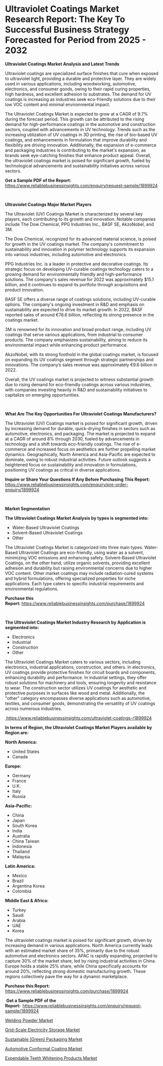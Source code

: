 <p><h1>Ultraviolet Coatings Market Research Report: The Key To Successful Business Strategy Forecasted for Period from 2025 - 2032</h1></p><p><strong>Ultraviolet Coatings Market Analysis and Latest Trends</strong></p>
<p><p>Ultraviolet coatings are specialized surface finishes that cure when exposed to ultraviolet light, providing a durable and protective layer. They are widely used in various applications, including woodworking, automotive, electronics, and consumer goods, owing to their rapid curing properties, high hardness, and excellent adhesion to substrates. The demand for UV coatings is increasing as industries seek eco-friendly solutions due to their low VOC content and minimal environmental impact.</p><p>The Ultraviolet Coatings Market is expected to grow at a CAGR of 9.7% during the forecast period. This growth can be attributed to the rising demand for high-performance coatings in the automotive and construction sectors, coupled with advancements in UV technology. Trends such as the increasing utilization of UV coatings in 3D printing, the rise of bio-based UV coatings, and enhancements in formulation that improve durability and flexibility are driving innovation. Additionally, the expansion of e-commerce and packaging industries is contributing to the market's expansion, as brands seek eye-catching finishes that enhance product appeal. Overall, the ultraviolet coatings market is poised for significant growth, fueled by technological advancements and sustainability initiatives across various sectors.</p></p>
<p><strong>Get a Sample PDF of the Report:&nbsp;</strong> <a href="https://www.reliablebusinessinsights.com/enquiry/request-sample/1899924?utm_campaign=950&utm_medium=2&utm_source=Github&utm_content=ia&utm_term=30012025&utm_id=ultraviolet-coatings">https://www.reliablebusinessinsights.com/enquiry/request-sample/1899924</a></p>
<p>&nbsp;</p>
<p><strong>Ultraviolet Coatings Major Market Players</strong></p>
<p><p>The Ultraviolet (UV) Coatings Market is characterized by several key players, each contributing to its growth and innovation. Notable companies include The Dow Chemical, PPG Industries Inc., BASF SE, AkzoNobel, and 3M.</p><p>The Dow Chemical, recognized for its advanced material science, is poised for growth in the UV coatings market. The company's commitment to sustainability and innovation in polymer technology supports its expansion into various industries, including automotive and electronics.</p><p>PPG Industries Inc. is a leader in protective and decorative coatings. Its strategic focus on developing UV-curable coatings technology caters to a growing demand for environmentally friendly and high-performance solutions. The company's sales revenue for 2022 was approximately $15.1 billion, and it continues to expand its portfolio through acquisitions and product innovation.</p><p>BASF SE offers a diverse range of coatings solutions, including UV-curable options. The company's ongoing investment in R&D and emphasis on sustainability are expected to drive its market growth. In 2022, BASF reported sales of around €78.6 billion, reflecting its strong presence in the coatings market.</p><p>3M is renowned for its innovation and broad product range, including UV coatings that serve various applications, from industrial to consumer products. The company emphasizes sustainability, aiming to reduce its environmental impact while enhancing product performance.</p><p>AkzoNobel, with its strong foothold in the global coatings market, is focused on expanding its UV coatings segment through strategic partnerships and innovations. The company’s sales revenue was approximately €9.6 billion in 2022.</p><p>Overall, the UV coatings market is projected to witness substantial growth due to rising demand for eco-friendly coatings across various industries, with companies investing heavily in R&D and sustainability initiatives to capitalize on emerging opportunities.</p></p>
<p>&nbsp;</p>
<p><strong>What Are The Key Opportunities For Ultraviolet Coatings Manufacturers?</strong></p>
<p><p>The Ultraviolet (UV) Coatings market is poised for significant growth, driven by increasing demand for durable, quick-drying finishes in sectors such as automotive, electronics, and packaging. The market is projected to expand at a CAGR of around 8% through 2030, fueled by advancements in technology and a shift towards eco-friendly coatings. The rise of e-commerce and increased focus on aesthetics are further propelling market dynamics. Geographically, North America and Asia-Pacific are expected to dominate, owing to robust industrial activities. Future outlook suggests a heightened focus on sustainability and innovation in formulations, positioning UV coatings as critical in diverse applications.</p></p>
<p><strong>Inquire or Share Your Questions If Any Before Purchasing This Report:</strong> <a href="https://www.reliablebusinessinsights.com/enquiry/pre-order-enquiry/1899924?utm_campaign=950&utm_medium=2&utm_source=Github&utm_content=ia&utm_term=30012025&utm_id=ultraviolet-coatings">https://www.reliablebusinessinsights.com/enquiry/pre-order-enquiry/1899924</a></p>
<p>&nbsp;</p>
<p><strong>Market Segmentation</strong></p>
<p><strong>The Ultraviolet Coatings Market Analysis by types is segmented into:</strong></p>
<p><ul><li>Water-Based Ultraviolet Coatings</li><li>Solvent-Based Ultraviolet Coatings</li><li>Other</li></ul></p>
<p><p>The Ultraviolet Coatings Market is categorized into three main types. Water-Based Ultraviolet Coatings are eco-friendly, using water as a solvent, minimizing VOC emissions and enhancing safety. Solvent-Based Ultraviolet Coatings, on the other hand, utilize organic solvents, providing excellent adhesion and durability but raising environmental concerns due to higher VOC content. Other market coatings may include radiation-cured systems and hybrid formulations, offering specialized properties for niche applications. Each type caters to specific industrial requirements and environmental regulations.</p></p>
<p><strong>Purchase this Report:&nbsp;</strong><a href="https://www.reliablebusinessinsights.com/purchase/1899924?utm_campaign=950&utm_medium=2&utm_source=Github&utm_content=ia&utm_term=30012025&utm_id=ultraviolet-coatings">https://www.reliablebusinessinsights.com/purchase/1899924</a></p>
<p>&nbsp;</p>
<p><strong>The Ultraviolet Coatings Market Industry Research by Application is segmented into:</strong></p>
<p><ul><li>Electronics</li><li>Industrial</li><li>Construction</li><li>Other</li></ul></p>
<p><p>The Ultraviolet Coatings Market caters to various sectors, including electronics, industrial applications, construction, and others. In electronics, UV coatings provide protective finishes for circuit boards and components, enhancing durability and performance. In industrial settings, they offer robust solutions for machinery and tools, ensuring longevity and resistance to wear. The construction sector utilizes UV coatings for aesthetic and protective purposes in surfaces like wood and metal. Additionally, the "other" category encompasses diverse applications such as automotive, textiles, and consumer goods, demonstrating the versatility of UV coatings across numerous industries.</p></p>
<p><a href="https://www.reliablebusinessinsights.com/ultraviolet-coatings-r1899924?utm_campaign=950&utm_medium=2&utm_source=Github&utm_content=ia&utm_term=30012025&utm_id=ultraviolet-coatings">&nbsp;https://www.reliablebusinessinsights.com/ultraviolet-coatings-r1899924</a></p>
<p><strong>In terms of Region, the Ultraviolet Coatings Market Players available by Region are:</strong></p>
<p>
    <p> <strong> North America: </strong>
        <ul>
            <li>United States</li>
            <li>Canada</li>
        </ul>
        </p> 
    <p> <strong> Europe: </strong>
        <ul>
            <li>Germany</li>
            <li>France</li>
            <li>U.K.</li>
            <li>Italy</li>
            <li>Russia</li>
        </ul>
        </p> 
    <p> <strong> Asia-Pacific: </strong>
        <ul>
            <li>China</li>
            <li>Japan</li>
            <li>South Korea</li>
            <li>India</li>
            <li>Australia</li>
            <li>China Taiwan</li>
            <li>Indonesia</li>
            <li>Thailand</li>
            <li>Malaysia</li>
        </ul>
        </p> 
    <p> <strong> Latin America: </strong>
        <ul>
            <li>Mexico</li>
            <li>Brazil</li>
            <li>Argentina Korea</li>
            <li>Colombia</li>
        </ul>
        </p> 
    <p> <strong> Middle East & Africa: </strong>
        <ul>
            <li>Turkey</li>
            <li>Saudi</li>
            <li>Arabia</li>
            <li>UAE</li>
            <li>Korea</li>
        </ul>
    </p>
    </p>
<p><p>The ultraviolet coatings market is poised for significant growth, driven by increasing demand in various applications. North America currently leads with an estimated market share of 35%, primarily due to the robust automotive and electronics sectors. APAC is rapidly expanding, projected to capture 30% of the market share, led by rising industrial activities in China. Europe holds a stable 25% share, while China specifically accounts for around 20%, reflecting strong domestic manufacturing growth. These regions collectively pave the way for a dynamic marketplace.</p></p>
<p><strong>Purchase this Report: </strong><a href="https://www.reliablebusinessinsights.com/purchase/1899924?utm_campaign=950&utm_medium=2&utm_source=Github&utm_content=ia&utm_term=30012025&utm_id=ultraviolet-coatings">https://www.reliablebusinessinsights.com/purchase/1899924</a></p>
<p>&nbsp;<strong>Get a Sample PDF of the Report:&nbsp;&nbsp;</strong><a href="https://www.reliablebusinessinsights.com/enquiry/request-sample/1899924?utm_campaign=950&utm_medium=2&utm_source=Github&utm_content=ia&utm_term=30012025&utm_id=ultraviolet-coatings">https://www.reliablebusinessinsights.com/enquiry/request-sample/1899924</a></p>
<p><strong></strong></p>
<p><p><a href="https://github.com/JosephineMcguire65/Market-Research-Report-List-1/blob/main/welding-powder-market.md?utm_campaign=950&utm_medium=2&utm_source=Github&utm_content=ia&utm_term=30012025&utm_id=ultraviolet-coatings">Welding Powder Market</a></p><p><a href="https://www.linkedin.com/pulse/key-trends-opportunities-grid-scale-electricity-storage-cabdf?utm_campaign=950&utm_medium=2&utm_source=Github&utm_content=ia&utm_term=30012025&utm_id=ultraviolet-coatings">Grid-Scale Electricity Storage Market</a></p><p><a href="https://github.com/jerhoskinson197676/Market-Research-Report-List-1/blob/main/sustainable-green-packaging-market.md?utm_campaign=950&utm_medium=2&utm_source=Github&utm_content=ia&utm_term=30012025&utm_id=ultraviolet-coatings">Sustainable (Green) Packaging Market</a></p><p><a href="https://www.linkedin.com/pulse/sales-channel-penetration-market-opportunities-automotive-conformal-dvkif?utm_campaign=950&utm_medium=2&utm_source=Github&utm_content=ia&utm_term=30012025&utm_id=ultraviolet-coatings">Automotive Conformal Coating Market</a></p><p><a href="https://www.linkedin.com/pulse/market-revenue-forecast-expendable-teeth-whitening-products-9uzsf?utm_campaign=950&utm_medium=2&utm_source=Github&utm_content=ia&utm_term=30012025&utm_id=ultraviolet-coatings">Expendable Teeth Whitening Products Market</a></p></p>